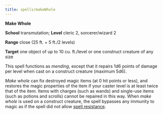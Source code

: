 ```yaml
---
title: spells/makeWhole
---
```

 **Make Whole**

**School** transmutation; **Level** cleric 2, sorcerer/wizard 2

**Range** close (25 ft. + 5 ft./2 levels)

**Target** one object of up to 10 cu. ft./level or one construct creature of any size

This spell functions as _mending_, except that it repairs 1d6 points of damage per level when cast on a construct creature (maximum 5d6).

_Make whole_ can fix destroyed magic items (at 0 hit points or less), and restores the magic properties of the item if your caster level is at least twice that of the item. Items with charges (such as wands) and single-use items (such as potions and scrolls) cannot be repaired in this way. When _make whole_ is used on a construct creature, the spell bypasses any immunity to magic as if the spell did not allow [spell resistance](../glossary#_spell-resistance).

